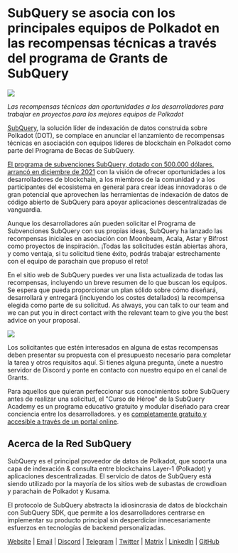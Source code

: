 # SubQuery se asocia con los principales equipos de Polkadot en las recompensas técnicas a través del programa de Grants de SubQuery

![](https://miro.medium.com/max/1400/0*KlrhjUy3MRRT98OO)

_Las recompensas técnicas dan oportunidades a los desarrolladores para trabajar en proyectos para los mejores equipos de Polkadot_

[SubQuery](https://subquery.network/), la solución líder de indexación de datos construida sobre Polkadot (DOT), se complace en anunciar el lanzamiento de recompensas técnicas en asociación con equipos líderes de blockchain en Polkadot como parte del Programa de Becas de SubQuery.

[El programa de subvenciones SubQuery, dotado con 500.000 dólares, arrancó en diciembre de 2021](./20211222-grants.md) con la visión de ofrecer oportunidades a los desarrolladores de blockchain, a los miembros de la comunidad y a los participantes del ecosistema en general para crear ideas innovadoras o de gran potencial que aprovechen las herramientas de indexación de datos de código abierto de SubQuery para apoyar aplicaciones descentralizadas de vanguardia.

Aunque los desarrolladores aún pueden solicitar el Programa de Subvenciones SubQuery con sus propias ideas, SubQuery ha lanzado las recompensas iniciales en asociación con Moonbeam, Acala, Astar y Bifrost como proyectos de inspiración. ¡Todas las solicitudes están abiertas ahora, y como ventaja, si tu solicitud tiene éxito, podrás trabajar estrechamente con el equipo de parachain que propuso el reto!

En el sitio web de SubQuery puedes ver una lista actualizada de todas las recompensas, incluyendo un breve resumen de lo que buscan los equipos. Se espera que pueda proporcionar un plan sólido sobre cómo diseñará, desarrollará y entregará (incluyendo los costes detallados) la recompensa elegida como parte de su solicitud. As always, you can talk to our team and we can put you in direct contact with the relevant team to give you the best advice on your proposal.

![](https://miro.medium.com/max/1400/0*o2m57G86Tyi2UWiQ)

Los solicitantes que estén interesados en alguna de estas recompensas deben presentar su propuesta con el presupuesto necesario para completar la tarea y otros requisitos aquí. Si tienes alguna pregunta, únete a nuestro servidor de Discord y ponte en contacto con nuestro equipo en el canal de Grants.

Para aquellos que quieran perfeccionar sus conocimientos sobre SubQuery antes de realizar una solicitud, el "Curso de Héroe" de la SubQuery Academy es un programa educativo gratuito y modular diseñado para crear conciencia entre los desarrolladores. y es [completamente gratuito y accesible a través de un portal online](https://subquery.coassemble.com/unlock/dOKZW6O#/).

## Acerca de la Red SubQuery

SubQuery es el principal proveedor de datos de Polkadot, que soporta una capa de indexación & consulta entre blockchains Layer-1 (Polkadot) y aplicaciones descentralizadas. El servicio de datos de SubQuery está siendo utilizado por la mayoría de los sitios web de subastas de crowdloan y parachain de Polkadot y Kusama.

El protocolo de SubQuery abstracta la idiosincrasia de datos de blockchain con SubQuery SDK, que permite a los desarrolladores centrarse en implementar su producto principal sin desperdiciar innecesariamente esfuerzos en tecnologías de backend personalizadas.

[Website](https://subquery.network/) | [Email](hello@subquery.network) | [Discord](https://discord.com/invite/78zg8aBSMG) | [Telegram](https://t.me/subquerynetwork) | [Twitter](https://twitter.com/subquerynetwork) | [Matrix](https://matrix.to/#/#subquery:matrix.org) | [LinkedIn](https://www.linkedin.com/company/subquery) | [GitHub](https://github.com/subquery)
